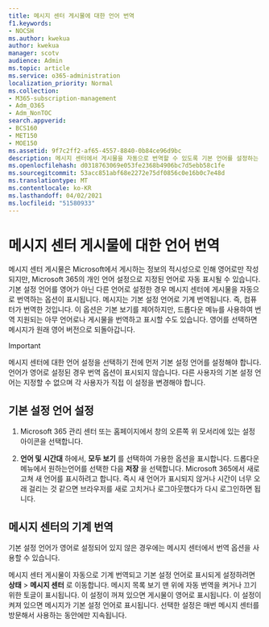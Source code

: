 ```yaml
---
title: 메시지 센터 게시물에 대한 언어 번역
f1.keywords:
- NOCSH
ms.author: kwekua
author: kwekua
manager: scotv
audience: Admin
ms.topic: article
ms.service: o365-administration
localization_priority: Normal
ms.collection:
- M365-subscription-management
- Adm_O365
- Adm_NonTOC
search.appverid:
- BCS160
- MET150
- MOE150
ms.assetid: 9f7c2ff2-af65-4557-8840-0b84ce96d9bc
description: 메시지 센터에서 게시물을 자동으로 번역할 수 있도록 기본 언어를 설정하는 방법을 배우게 됩니다.
ms.openlocfilehash: d0318763069e053fe2368b4906bc7d5ebb58c1fe
ms.sourcegitcommit: 53acc851abf68e2272e75df0856c0e16b0c7e48d
ms.translationtype: MT
ms.contentlocale: ko-KR
ms.lasthandoff: 04/02/2021
ms.locfileid: "51580933"
---
```

# <a name="language-translation-for-message-center-posts"></a>메시지 센터 게시물에 대한 언어 번역

메시지 센터 게시물은 Microsoft에서 게시하는 정보의 적시성으로 인해 영어로만 작성되지만, Microsoft 365의 개인 언어 설정으로 지정된 언어로 자동 표시될 수 있습니다. 기본 설정 언어를 영어가 아닌 다른 언어로 설정한 경우 메시지 센터에 게시물을 자동으로 번역하는 옵션이 표시됩니다. 메시지는 기본 설정 언어로 기계 번역됩니다. 즉, 컴퓨터가 번역한 것입니다. 이 옵션은 기본 보기를 제어하지만, 드롭다운 메뉴를 사용하여 번역 지원되는 아무 언어로나 게시물을 번역하고 표시할 수도 있습니다. 영어를 선택하면 메시지가 원래 영어 버전으로 되돌아갑니다.
  
> [!IMPORTANT]
> 메시지 센터에 대한 언어 설정을 선택하기 전에 먼저 기본 설정 언어를 설정해야 합니다. 언어가 영어로 설정된 경우 번역 옵션이 표시되지 않습니다. 다른 사용자의 기본 설정 언어는 지정할 수 없으며 각 사용자가 직접 이 설정을 변경해야 합니다. 
  
## <a name="set-your-preferred-language"></a>기본 설정 언어 설정

1. Microsoft 365 관리 센터 또는 홈페이지에서 창의 오른쪽 위 모서리에 있는 설정 아이콘을 선택합니다.
  
2. **언어 및 시간대** 하에서, **모두 보기** 를 선택하여 가용한 옵션을 표시합니다. 드롭다운 메뉴에서 원하는언어를 선택한 다음 **저장** 을 선택합니다. Microsoft 365에서 새로 고쳐 새 언어를 표시하려고 합니다. 즉시 새 언어가 표시되지 않거나 시간이 너무 오래 걸리는 것 같으면 브라우저를 새로 고치거나 로그아웃했다가 다시 로그인하면 됩니다.
  
## <a name="machine-translation-in-message-center"></a>메시지 센터의 기계 번역

기본 설정 언어가 영어로 설정되어 있지 않은 경우에는 메시지 센터에서 번역 옵션을 사용할 수 있습니다.
  
메시지 센터 게시물이 자동으로 기계 번역되고 기본 설정 언어로 표시되게 설정하려면 **상태** \> **메시지 센터** 로 이동합니다. 메시지 목록 보기 맨 위에 자동 번역을 켜거나 끄기 위한 토글이 표시됩니다. 이 설정이 꺼져 있으면 게시물이 영어로 표시됩니다. 이 설정이 켜져 있으면 메시지가 기본 설정 언어로 표시됩니다. 선택한 설정은 매번 메시지 센터를 방문해서 사용하는 동안에만 지속됩니다. 

  

